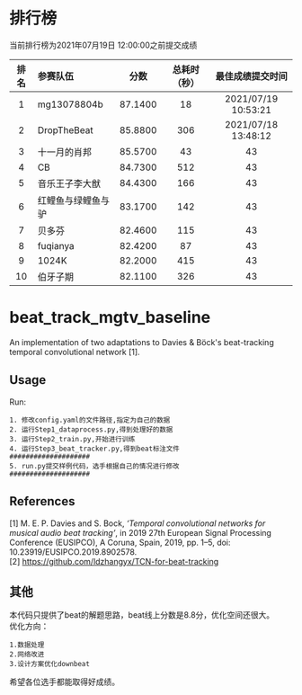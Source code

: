 # 排行榜
当前排行榜为2021年07月19日 12:00:00之前提交成绩  

| 排名 | 参赛队伍 | 分数 | 总耗时（秒） | 最佳成绩提交时间 |
| :----:| :---- | :----: | :----: | :----: |
| 1 | mg13078804b | 87.1400 | 18 | 2021/07/19 10:53:21 |
| 2 | DropTheBeat | 85.8800 | 306 | 2021/07/18 13:48:12 |
| 3 | 十一月的肖邦 | 85.5700 | 43 | 43 |
| 4 | CB | 84.7300 | 512 | 43 |
| 5 | 音乐王子李大猷 | 84.4300 | 166 | 43 |
| 6 | 红鲤鱼与绿鲤鱼与驴 | 83.1700 | 142 | 43 |
| 7 | 贝多芬 | 82.4600 | 115 | 43 |
| 8 | fuqianya | 82.4200 | 87 | 43 |
| 9 | 1024K | 82.2000 | 415 | 43 |
| 10 | 伯牙子期 | 82.1100 | 326 | 43 |


# beat_track_mgtv_baseline

An implementation of two adaptations to Davies &amp; Böck's beat-tracking temporal convolutional network [1].

## Usage

Run:
```
1. 修改config.yaml的文件路径,指定为自己的数据  
2. 运行Step1_dataprocess.py,得到处理好的数据
3. 运行Step2_train.py,开始进行训练
4. 运行Step3_beat_tracker.py,得到beat标注文件
####################
5. run.py提交样例代码，选手根据自己的情况进行修改
####################
```

## References

[1] M. E. P. Davies and S. Bock, _‘Temporal convolutional networks for musical audio beat tracking’_, in 2019 27th European Signal Processing Conference (EUSIPCO), A Coruna, Spain, 2019, pp. 1–5, doi: 10.23919/EUSIPCO.2019.8902578.    
[2] https://github.com/ldzhangyx/TCN-for-beat-tracking  

## 其他  

本代码只提供了beat的解题思路，beat线上分数是8.8分，优化空间还很大。  
优化方向： 
```
1.数据处理  
2.网络改进  
3.设计方案优化downbeat
```
希望各位选手都能取得好成绩。
